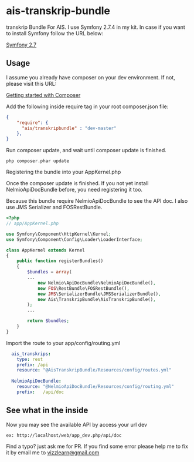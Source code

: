 # ais-transkrip-bundle
transkrip Bundle For AIS. I use Symfony 2.7.4 in my kit. In case if you want to install Symfony follow the URL below:

[Symfony 2.7](http://symfony.com/doc/2.7/book/installation.html)


## Usage

I assume you already have composer on your dev environment. If not, please visit this URL:


[Getting started with Composer](https://getcomposer.org/doc/00-intro.md)


Add the following inside require tag in your root composer.json file:

```json
{
    "require": {
      "ais/transkripbundle" : "dev-master"
    },
}
```
Run composer update, and wait until composer update is finished.
```
php composer.phar update
```
Registering the bundle into your AppKernel.php 

Once the composer update is finished. If you not yet install NelmioApiDocBundle before, you need registering it too. 

Because this bundle require NelmioApiDocBundle to see the API doc. I also use JMS Serializer and FOSRestBundle.

```php
<?php
// app/AppKernel.php

use Symfony\Component\HttpKernel\Kernel;
use Symfony\Component\Config\Loader\LoaderInterface;

class AppKernel extends Kernel
{
    public function registerBundles()
    {
        $bundles = array(
        ...
            new Nelmio\ApiDocBundle\NelmioApiDocBundle(),
            new FOS\RestBundle\FOSRestBundle(),
            new JMS\SerializerBundle\JMSSerializerBundle(),
            new Ais\TranskripBundle\AisTranskripBundle(),
        );
        ...

        return $bundles;
    }
}
```

Import the route to your app/config/routing.yml

```yaml
  ais_transkrips:
    type: rest
    prefix: /api
    resource: "@AisTranskripBundle/Resources/config/routes.yml"
  
  NelmioApiDocBundle:
    resource: "@NelmioApiDocBundle/Resources/config/routing.yml"
    prefix:   /api/doc
```

## See what in the inside
Now you may see the available API by access your url dev

```
ex: http://localhost/web/app_dev.php/api/doc
```
Find a typo? just ask me for PR. If you find some error please help me to fix it by email me to vizzlearn@gmail.com
